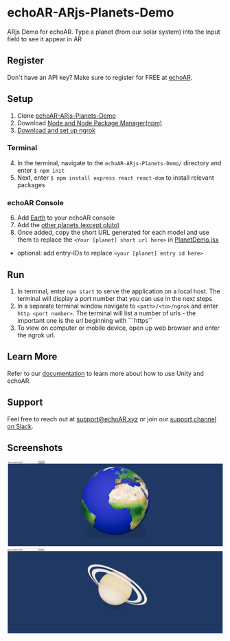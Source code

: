# echoAR-ARjs-Planets-Demo
ARjs Demo for echoAR.  Type a planet (from our solar system) into the input field to see it appear in AR

## Register
Don't have an API key? Make sure to register for FREE at [echoAR](https://www.echoar.xyz/).


## Setup

1. Clone [echoAR-ARjs-Planets-Demo](https://github.com/dylandawk/echoAR-ARjs-Planets-Demo/)
2. Download [Node and Node Package Manager(npm)](https://nodejs.org/en/)
3. [Download and set up ngrok](https://ngrok.com/download)

### Terminal
4. In the terminal, navigate to the ```echoAR-ARjs-Planets-Demo/``` directory and enter ```$ npm init```
5. Next, enter ```$ npm install express react react-dom``` to install relevant packages

### echoAR Console
6. Add [Earth](https://poly.google.com/view/0nEWYSdUqRq) to your echoAR console
7. Add the [other planets (except pluto)](https://poly.google.com/user/6NjDF67XHu0)
8. Once added, copy the short URL generated for each model and use them to replace the ```<Your [planet] short url here>``` in [PlanetDemo.jsx](./app/components/PlanetDemo.jsx)
  * optional: add entry-IDs to replace ```<your [planet] entry id here>```

## Run
1. In terminal, enter ```npm start``` to serve the application on a local host. The terminal will display a port number that you can use in the next steps
2. In a separate terminal window navigate to ```<path>/<to>/ngrok``` and enter ```http <port number>```. The terminal will list a number of urls - the important one is the url beginning with  ```https``
3. To view on computer or mobile device, open up web browser and enter the ngrok url.


## Learn More
Refer to our [documentation](https://docs.echoar.xyz/unity/) to learn more about how to use Unity and echoAR.

## Support
Feel free to reach out at [support@echoAR.xyz](support@echoAR.xyz) or join our [support channel on Slack](https://join.slack.com/t/echoar/shared_invite/enQtNTg4NjI5NjM3OTc1LWU1M2M2MTNlNTM3NGY1YTUxYmY3ZDNjNTc3YjA5M2QyNGZiOTgzMjVmZWZmZmFjNGJjYTcxZjhhNzk3YjNhNjE).

## Screenshots
![Demo Earth](./images/earth.png)
![Demo Saturn](./images/saturn.png)


